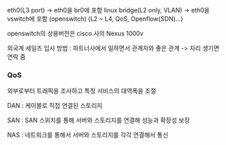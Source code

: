 eth0(L3 port) -> eth0을 br0에 포함 linux bridge(L2 only, VLAN) -> eth0을 vswitch에 포함 (openswitch) (L2 ~ L4, QoS, Openflow(SDN)...)



openswitch의 상용버전은 cisco 사의 Nexus 1000v



외국계 세일즈 입사 방법 : 파트너사에서 일하면서 관계자와 좋은 관계 -> 자리 생기면 연락 줌



### QoS

외부로부터 트래픽을 조사하고 특정 서비스의 대역폭을 조절



DAN : 케이블로 직접 연결된 스토리지

SAN : SAN 스위치를 통해 서버와 스토리지를 연결해 성능과 확장성 보장

NAS : 네트워크를 통해서 서버와 스토리지를 각각 연결해서 통신